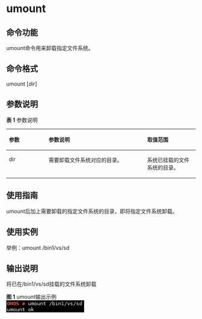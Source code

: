 # umount<a name="ZH-CN_TOPIC_0000001051451595"></a>

## 命令功能<a name="section365125133520"></a>

umount命令用来卸载指定文件系统。

## 命令格式<a name="section9615254123512"></a>

umount \[_dir_\]

## 参数说明<a name="section63446577355"></a>

**表 1**  参数说明

<a name="table1713mcpsimp"></a>
<table><thead align="left"><tr id="row1719mcpsimp"><th class="cellrowborder" valign="top" width="21%" id="mcps1.2.4.1.1"><p id="p1721mcpsimp"><a name="p1721mcpsimp"></a><a name="p1721mcpsimp"></a>参数</p>
</th>
<th class="cellrowborder" valign="top" width="52%" id="mcps1.2.4.1.2"><p id="p1723mcpsimp"><a name="p1723mcpsimp"></a><a name="p1723mcpsimp"></a>参数说明</p>
</th>
<th class="cellrowborder" valign="top" width="27%" id="mcps1.2.4.1.3"><p id="p1725mcpsimp"><a name="p1725mcpsimp"></a><a name="p1725mcpsimp"></a>取值范围</p>
</th>
</tr>
</thead>
<tbody><tr id="row1726mcpsimp"><td class="cellrowborder" valign="top" width="21%" headers="mcps1.2.4.1.1 "><p id="p1728mcpsimp"><a name="p1728mcpsimp"></a><a name="p1728mcpsimp"></a>dir</p>
</td>
<td class="cellrowborder" valign="top" width="52%" headers="mcps1.2.4.1.2 "><p id="p1730mcpsimp"><a name="p1730mcpsimp"></a><a name="p1730mcpsimp"></a>需要卸载文件系统对应的目录。</p>
</td>
<td class="cellrowborder" valign="top" width="27%" headers="mcps1.2.4.1.3 "><p id="p1732mcpsimp"><a name="p1732mcpsimp"></a><a name="p1732mcpsimp"></a>系统已挂载的文件系统的目录。</p>
</td>
</tr>
</tbody>
</table>

## 使用指南<a name="section92931509368"></a>

umount后加上需要卸载的指定文件系统的目录，即将指定文件系统卸载。

## 使用实例<a name="section144311323616"></a>

举例：umount /bin1/vs/sd

## 输出说明<a name="section360525113611"></a>

将已在/bin1/vs/sd挂载的文件系统卸载

**图 1**  umount输出示例<a name="fig2304134118557"></a>  
![](figures/umount输出示例.png "umount输出示例")

